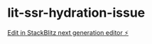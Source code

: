 # lit-ssr-hydration-issue

[Edit in StackBlitz next generation editor ⚡️](https://stackblitz.com/~/github.com/KonnorRogers/lit-ssr-hydration-issue)